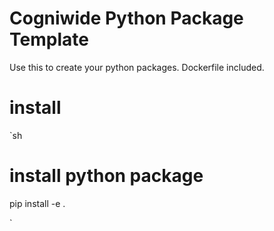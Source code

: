 # Cogniwide Python Package Template

Use this to create your python packages. Dockerfile included.

# install
`sh
# install python package
pip install -e .

`
